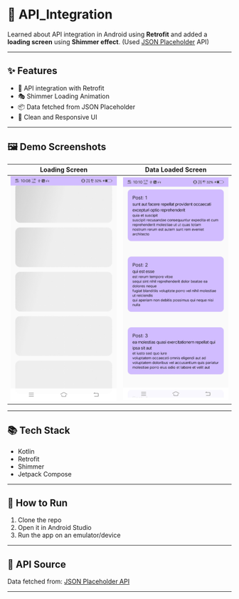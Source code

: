 # 🚀 API_Integration

Learned about API integration in Android using **Retrofit** and added a **loading screen** using **Shimmer effect**. (Used [JSON Placeholder](https://jsonplaceholder.typicode.com/) API)

---

## ✨ Features

- 📡 API integration with Retrofit
- 🎭 Shimmer Loading Animation
- 📦 Data fetched from JSON Placeholder
- 📱 Clean and Responsive UI

---

## 🖼️ Demo Screenshots

| Loading Screen | Data Loaded Screen |
|:---:|:---:|
| ![Loading Screen](https://github.com/shettyharshith33/API_Integration/blob/main/Shimmer.jpg?raw=true) | ![Data Screen](https://github.com/shettyharshith33/API_Integration/blob/main/UI.jpg?raw=true) |

---

## 📚 Tech Stack

- Kotlin
- Retrofit
- Shimmer
- Jetpack Compose

---

## 🚀 How to Run

1. Clone the repo
2. Open it in Android Studio
3. Run the app on an emulator/device

---

## 🔗 API Source

Data fetched from: [JSON Placeholder API](https://jsonplaceholder.typicode.com/)

---
